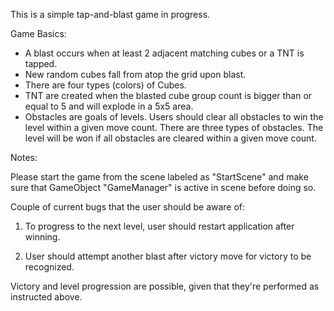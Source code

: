 This is a simple tap-and-blast game in progress.

Game Basics:
- A blast occurs when at least 2 adjacent matching cubes or a TNT is tapped.
- New random cubes fall from atop the grid upon blast.
- There are four types (colors) of Cubes.
- TNT are created when the blasted cube group count is bigger than or equal to 5 and will explode in a 5x5 area.
- Obstacles are goals of levels. Users should clear all obstacles to win the level within a given move count. There are three types of obstacles. The level will be won if all obstacles are cleared within a given move count.

Notes:

Please start the game from the scene labeled as "StartScene" and make sure that GameObject "GameManager" is active in scene before doing so.

Couple of current bugs that the user should be aware of:

1) To progress to the next level, user should restart application after winning.

2) User should attempt another blast after victory move for victory to be recognized.

Victory and level progression are possible, given that they're performed as instructed above.
